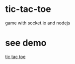 # tic-tac-toe
game with socket.io and nodejs


# see demo
[tic tac toe](https://tic-tac-toe-harnek.herokuapp.com/)